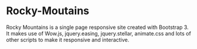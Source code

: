 # Rocky-Moutains
Rocky Mountains is a single page responsive site created with Bootstrap 3. It makes use of Wow.js, jquery.easing, jquery.stellar, animate.css 
and lots of other scripts to make it responsive and interactive. 
